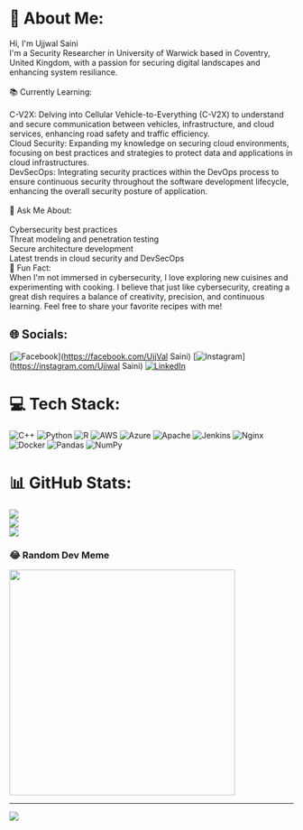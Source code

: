 # 💫 About Me:
Hi, I'm Ujjwal Saini<br>I'm a Security Researcher in University of Warwick based in Coventry, United Kingdom, with a passion for securing digital landscapes and enhancing system resiliance.<br><br>📚 Currently Learning:<br><br>C-V2X: Delving into Cellular Vehicle-to-Everything (C-V2X) to understand and secure communication between vehicles, infrastructure, and cloud services, enhancing road safety and traffic efficiency.<br>Cloud Security: Expanding my knowledge on securing cloud environments, focusing on best practices and strategies to protect data and applications in cloud infrastructures.<br>DevSecOps: Integrating security practices within the DevOps process to ensure continuous security throughout the software development lifecycle, enhancing the overall security posture of application.<br><br>💬 Ask Me About:<br><br>Cybersecurity best practices<br>Threat modeling and penetration testing<br>Secure architecture development<br>Latest trends in cloud security and DevSecOps<br>🎉 Fun Fact:<br>When I'm not immersed in cybersecurity, I love exploring new cuisines and experimenting with cooking. I believe that just like cybersecurity, creating a great dish requires a balance of creativity, precision, and continuous learning. Feel free to share your favorite recipes with me!


## 🌐 Socials:
[![Facebook](https://img.shields.io/badge/Facebook-%231877F2.svg?logo=Facebook&logoColor=white)](https://facebook.com/UjjVal Saini) [![Instagram](https://img.shields.io/badge/Instagram-%23E4405F.svg?logo=Instagram&logoColor=white)](https://instagram.com/Ujjwal Saini) [![LinkedIn](https://img.shields.io/badge/LinkedIn-%230077B5.svg?logo=linkedin&logoColor=white)](https://linkedin.com/in/ujjwal-saini) 

# 💻 Tech Stack:
![C++](https://img.shields.io/badge/c++-%2300599C.svg?style=for-the-badge&logo=c%2B%2B&logoColor=white) ![Python](https://img.shields.io/badge/python-3670A0?style=for-the-badge&logo=python&logoColor=ffdd54) ![R](https://img.shields.io/badge/r-%23276DC3.svg?style=for-the-badge&logo=r&logoColor=white) ![AWS](https://img.shields.io/badge/AWS-%23FF9900.svg?style=for-the-badge&logo=amazon-aws&logoColor=white) ![Azure](https://img.shields.io/badge/azure-%230072C6.svg?style=for-the-badge&logo=microsoftazure&logoColor=white) ![Apache](https://img.shields.io/badge/apache-%23D42029.svg?style=for-the-badge&logo=apache&logoColor=white) ![Jenkins](https://img.shields.io/badge/jenkins-%232C5263.svg?style=for-the-badge&logo=jenkins&logoColor=white) ![Nginx](https://img.shields.io/badge/nginx-%23009639.svg?style=for-the-badge&logo=nginx&logoColor=white) ![Docker](https://img.shields.io/badge/docker-%230db7ed.svg?style=for-the-badge&logo=docker&logoColor=white) ![Pandas](https://img.shields.io/badge/pandas-%23150458.svg?style=for-the-badge&logo=pandas&logoColor=white) ![NumPy](https://img.shields.io/badge/numpy-%23013243.svg?style=for-the-badge&logo=numpy&logoColor=white)
# 📊 GitHub Stats:
![](https://github-readme-stats.vercel.app/api?username=Ujjwal0919&theme=dark&hide_border=false&include_all_commits=false&count_private=false)<br/>
![](https://github-readme-streak-stats.herokuapp.com/?user=Ujjwal0919&theme=dark&hide_border=false)<br/>
![](https://github-readme-stats.vercel.app/api/top-langs/?username=Ujjwal0919&theme=dark&hide_border=false&include_all_commits=false&count_private=false&layout=compact)

### 😂 Random Dev Meme
<img src='https://memer-new.vercel.app/' style="height: 400px;"/>

---
[![](https://visitcount.itsvg.in/api?id=Ujjwal0919&icon=0&color=0)](https://visitcount.itsvg.in)

<!-- Proudly created with GPRM ( https://gprm.itsvg.in ) -->
